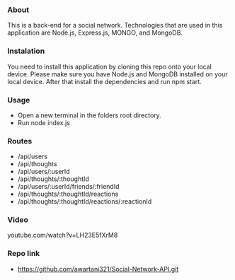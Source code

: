 ### About

This is a back-end for a social network. Technologies that are used in this application are Node.js, Express.js, MONGO, and MongoDB.

### Instalation

You need to install this application by cloning this repo onto your local device. Please make sure you have Node.js and MongoDB installed on your local device. After that install the dependencies and run npm start.

### Usage

* Open a new terminal in the folders root directory.
* Run node index.js

### Routes

* /api/users
* /api/thoughts
* /api/users/:userId
* /api/thoughts/:thoughtId
* /api/users/:userId/friends/:friendId
* /api/thoughts/:thoughtId/reactions
* /api/thoughts/:thoughtId/reactions/:reactionId

### Video

youtube.com/watch?v=LH23E5fXrM8

### Repo link

* https://github.com/awartani321/Social-Network-API.git
